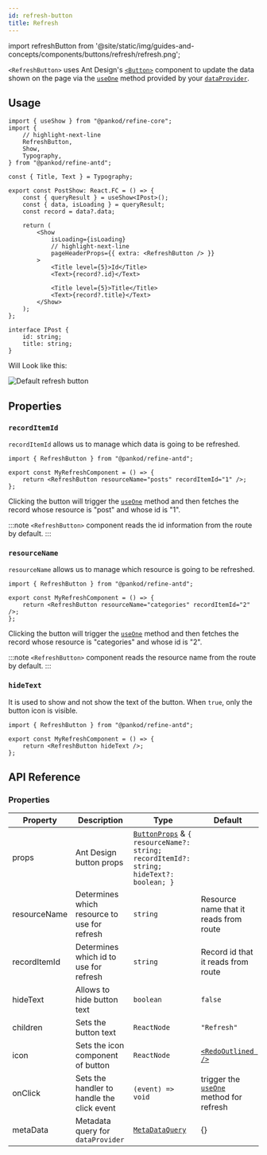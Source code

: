 ```yaml
---
id: refresh-button
title: Refresh
---
```


import refreshButton from '@site/static/img/guides-and-concepts/components/buttons/refresh/refresh.png';

`<RefreshButton>` uses Ant Design's [`<Button>`](https://ant.design/components/button/) component to update the data shown on the page via the [`useOne`](/core/hooks/data/useOne.md) method provided by your [`dataProvider`](/core/providers/data-provider.md).

## Usage

```tsx
import { useShow } from "@pankod/refine-core";
import {
    // highlight-next-line
    RefreshButton,
    Show,
    Typography,
} from "@pankod/refine-antd";

const { Title, Text } = Typography;

export const PostShow: React.FC = () => {
    const { queryResult } = useShow<IPost>();
    const { data, isLoading } = queryResult;
    const record = data?.data;

    return (
        <Show
            isLoading={isLoading}
            // highlight-next-line
            pageHeaderProps={{ extra: <RefreshButton /> }}
        >
            <Title level={5}>Id</Title>
            <Text>{record?.id}</Text>

            <Title level={5}>Title</Title>
            <Text>{record?.title}</Text>
        </Show>
    );
};

interface IPost {
    id: string;
    title: string;
}
```

Will Look like this:

<div class="img-container">
    <div class="window">
        <div class="control red"></div>
        <div class="control orange"></div>
        <div class="control green"></div>
    </div>
    <img src={refreshButton} alt="Default refresh button" />
</div>

## Properties

### `recordItemId`

`recordItemId` allows us to manage which data is going to be refreshed.

```tsx 
import { RefreshButton } from "@pankod/refine-antd";

export const MyRefreshComponent = () => {
    return <RefreshButton resourceName="posts" recordItemId="1" />;
};
```

Clicking the button will trigger the [`useOne`](/core/hooks/data/useOne.md) method and then fetches the record whose resource is "post" and whose id is "1".

:::note
`<RefreshButton>` component reads the id information from the route by default.
:::

### `resourceName`

`resourceName` allows us to manage which resource is going to be refreshed.

```tsx 
import { RefreshButton } from "@pankod/refine-antd";

export const MyRefreshComponent = () => {
    return <RefreshButton resourceName="categories" recordItemId="2" />;
};
```

Clicking the button will trigger the [`useOne`](/core/hooks/data/useOne.md) method and then fetches the record whose resource is "categories" and whose id is "2".

:::note
`<RefreshButton>` component reads the resource name from the route by default.
:::

### `hideText`

It is used to show and not show the text of the button. When `true`, only the button icon is visible.

```tsx 
import { RefreshButton } from "@pankod/refine-antd";

export const MyRefreshComponent = () => {
    return <RefreshButton hideText />;
};
```

## API Reference

### Properties

| Property     | Description                                  | Type                                                                                                                                 | Default                                                                        |
| ------------ | -------------------------------------------- | ------------------------------------------------------------------------------------------------------------------------------------ | ------------------------------------------------------------------------------ |
| props        | Ant Design button props                      | [`ButtonProps`](https://ant.design/components/button/#API) & `{ resourceName?: string; recordItemId?: string; hideText?: boolean; }` |                                                                                |
| resourceName | Determines which resource to use for refresh | `string`                                                                                                                             | Resource name that it reads from route                                         |
| recordItemId | Determines which id to use for refresh       | `string`                                                                                                                             | Record id that it reads from route                                             |
| hideText     | Allows to hide button text                   | `boolean`                                                                                                                            | `false`                                                                        |
| children     | Sets the button text                         | `ReactNode`                                                                                                                          | `"Refresh"`                                                                    |
| icon         | Sets the icon component of button            | `ReactNode`                                                                                                                          | [`<RedoOutlined />`](https://ant.design/components/icon/)                      |
| onClick      | Sets the handler to handle the click event   | `(event) => void`                                                                                                                    | trigger the [`useOne`](/core/hooks/data/useOne.md) method for refresh |
| metaData     | Metadata query for `dataProvider`            | [`MetaDataQuery`](/core/interfaces.md#metadataquery)                                                                     | {}                                                                             |
